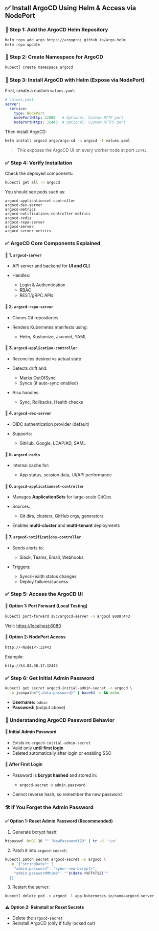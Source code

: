 ## ✅ Install ArgoCD Using Helm & Access via NodePort

### 🔹 **Step 1: Add the ArgoCD Helm Repository**

```bash
helm repo add argo https://argoproj.github.io/argo-helm
helm repo update
```

### 🔹 **Step 2: Create Namespace for ArgoCD**

```bash
kubectl create namespace argocd
```

### 🔹 **Step 3: Install ArgoCD with Helm (Expose via NodePort)**

First, create a custom `values.yaml`:

```yaml
# values.yaml
server:
  service:
    type: NodePort
    nodePortHttp: 32080   # Optional: Custom HTTP port
    nodePortHttps: 32443  # Optional: Custom HTTPS port
```

Then install ArgoCD:

```bash
helm install argocd argo/argo-cd -n argocd -f values.yaml
```

> This exposes the ArgoCD UI on every worker node at port `32443`.

### ✅ **Step 4: Verify Installation**

Check the deployed components:

```bash
kubectl get all -n argocd
```

You should see pods such as:

```
argocd-applicationset-controller
argocd-dex-server
argocd-metrics
argocd-notifications-controller-metrics
argocd-redis
argocd-repo-server
argocd-server
argocd-server-metrics
```

### ✅ **ArgoCD Core Components Explained**

#### 📘 1. `argocd-server`

* API server and backend for **UI and CLI**
* Handles:

  * Login & Authentication
  * RBAC
  * REST/gRPC APIs

#### 📘 2. `argocd-repo-server`

* Clones Git repositories
* Renders Kubernetes manifests using:

  * Helm, Kustomize, Jsonnet, YAML

#### 📘 3. `argocd-application-controller`

* Reconciles desired vs actual state
* Detects drift and:

  * Marks OutOfSync
  * Syncs (if auto-sync enabled)
* Also handles:

  * Sync, Rollbacks, Health checks

#### 📘 4. `argocd-dex-server`

* OIDC authentication provider (default)
* Supports:

  * GitHub, Google, LDAP/AD, SAML

#### 📘 5. `argocd-redis`

* Internal cache for:

  * App status, session data, UI/API performance

#### 📘 6. `argocd-applicationset-controller`

* Manages **ApplicationSets** for large-scale GitOps
* Sources:

  * Git dirs, clusters, GitHub orgs, generators
* Enables **multi-cluster** and **multi-tenant** deployments

#### 📘 7. `argocd-notifications-controller`

* Sends alerts to:

  * Slack, Teams, Email, Webhooks
* Triggers:

  * Sync/Health status changes
  * Deploy failures/success


### ✅ **Step 5: Access the ArgoCD UI**

#### 🔸 Option 1: Port Forward (Local Testing)

```bash
kubectl port-forward svc/argocd-server -n argocd 8080:443
```

Visit: [https://localhost:8080](https://localhost:8080)

#### 🔸 Option 2: NodePort Access

```bash
http://<NodeIP>:32443
```

Example:

```
http://54.83.90.17:32443
```


### ✅ **Step 6: Get Initial Admin Password**

```bash
kubectl get secret argocd-initial-admin-secret -n argocd \
  -o jsonpath="{.data.password}" | base64 -d && echo
```

* **Username:** `admin`
* **Password:** (output above)

### 🔐 **Understanding ArgoCD Password Behavior**

#### 🔸 Initial Admin Password

* Exists in: `argocd-initial-admin-secret`
* Valid only **until first login**
* Deleted automatically after login or enabling SSO

#### 🔸 After First Login

* Password is **bcrypt hashed** and stored in:

  * `argocd-secret` → `admin.password`
* Cannot reverse hash, so remember the new password


### 🛠 **If You Forget the Admin Password**

#### ✅ Option 1: Reset Admin Password (Recommended)

1. Generate bcrypt hash:

```bash
htpasswd -bnBC 10 "" "NewPassword123" | tr -d ':\n'
```

2. Patch it into `argocd-secret`:

```bash
kubectl patch secret argocd-secret -n argocd \
  -p '{"stringData": {
    "admin.password": "<your-new-bcrypt>",
    "admin.passwordMtime": "'$(date +%FT%T%Z)'"
  }}'
```

3. Restart the server:

```bash
kubectl delete pod -n argocd -l app.kubernetes.io/name=argocd-server
```

#### ⚠️ Option 2: Reinstall or Reset Secrets

* Delete the `argocd-secret`
* Reinstall ArgoCD (only if fully locked out)

